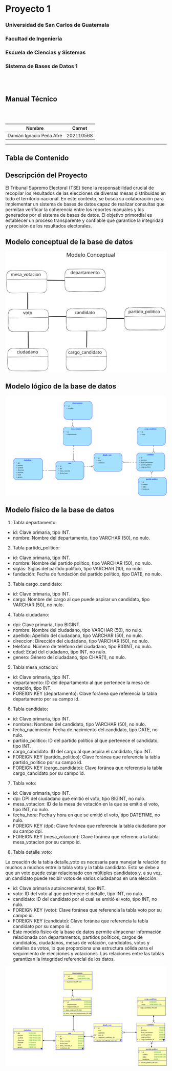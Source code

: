 # **Proyecto 1**
### Universidad de San Carlos de Guatemala
### Facultad de Ingeniería
### Escuela de Ciencias y Sistemas
### Sistema de Bases de Datos 1
<br></br>

## **Manual Técnico**
<br></br>

| Nombre | Carnet | 
| --- | --- |
| Damián Ignacio Peña Afre | 202110568 |
----

## **Tabla de Contenido**


## **Descripción del Proyecto**

El Tribunal Supremo Electoral (TSE) tiene la responsabilidad crucial de recopilar los resultados de las elecciones de diversas mesas distribuidas en todo el territorio nacional. En este contexto, se busca su colaboración para implementar un sistema de bases de datos capaz de realizar consultas que permitan verificar la coherencia entre los reportes manuales y los generados por el sistema de bases de datos. El objetivo primordial es establecer un proceso transparente y confiable que garantice la integridad y precisión de los resultados electorales.

## **Modelo conceptual de la base de datos**

![Modelo conceptual de la base de datos](conceptual.svg)

## **Modelo lógico de la base de datos**

![Modelo lógico de la base de datos](logical.svg)

## **Modelo físico de la base de datos**

1. Tabla departamento:
* id: Clave primaria, tipo INT.
* nombre: Nombre del departamento, tipo VARCHAR (50), no nulo.

2. Tabla partido_político:
* id: Clave primaria, tipo INT.
* nombre: Nombre del partido político, tipo VARCHAR (50), no nulo.
* siglas: Siglas del partido político, tipo VARCHAR (10), no nulo.
* fundación: Fecha de fundación del partido político, tipo DATE, no nulo.

3. Tabla cargo_candidato:
* id: Clave primaria, tipo INT.
* cargo: Nombre del cargo al que puede aspirar un candidato, tipo VARCHAR (50), no nulo.

4. Tabla ciudadano:
* dpi: Clave primaria, tipo BIGINT.
* nombre: Nombre del ciudadano, tipo VARCHAR (50), no nulo.
* apellido: Apellido del ciudadano, tipo VARCHAR (50), no nulo.
* direccion: Dirección del ciudadano, tipo VARCHAR (50), no nulo.
* telefono: Número de teléfono del ciudadano, tipo BIGINT, no nulo.
* edad: Edad del ciudadano, tipo INT, no nulo.
* genero: Género del ciudadano, tipo CHAR(1), no nulo.

5. Tabla mesa_votacion:
* id: Clave primaria, tipo INT.
* departamento: ID del departamento al que pertenece la mesa de votación, tipo INT.
* FOREIGN KEY (departamento): Clave foránea que referencia la tabla departamento por su campo id.

6. Tabla candidato:
* id: Clave primaria, tipo INT.
* nombres: Nombres del candidato, tipo VARCHAR (50), no nulo.
* fecha_nacimiento: Fecha de nacimiento del candidato, tipo DATE, no nulo.
* partido_politico: ID del partido político al que pertenece el candidato, tipo INT.
* cargo_candidato: ID del cargo al que aspira el candidato, tipo INT.
* FOREIGN KEY (partido_politico): Clave foránea que referencia la tabla partido_politico por su campo id.
* FOREIGN KEY (cargo_candidato): Clave foránea que referencia la tabla cargo_candidato por su campo id.

7. Tabla voto:
* id: Clave primaria, tipo INT.
* dpi: DPI del ciudadano que emitió el voto, tipo BIGINT, no nulo.
* mesa_votacion: ID de la mesa de votación en la que se emitió el voto, tipo INT, no nulo.
* fecha_hora: Fecha y hora en que se emitió el voto, tipo DATETIME, no nulo.
* FOREIGN KEY (dpi): Clave foránea que referencia la tabla ciudadano por su campo dpi.
* FOREIGN KEY (mesa_votacion): Clave foránea que referencia la tabla mesa_votacion por su campo id.

8. Tabla detalle_voto:

La creación de la tabla detalle_voto es necesaria para manejar la relación de muchos a muchos entre la tabla voto y la tabla candidato. Esto se debe a que un voto puede estar relacionado con múltiples candidatos y, a su vez, un candidato puede recibir votos de varios ciudadanos en una elección.

* id: Clave primaria autoincremental, tipo INT.
* voto: ID del voto al que pertenece el detalle, tipo INT, no nulo.
* candidato: ID del candidato por el cual se emitió el voto, tipo INT, no nulo.
* FOREIGN KEY (voto): Clave foránea que referencia la tabla voto por su campo id.
* FOREIGN KEY (candidato): Clave foránea que referencia la tabla candidato por su campo id.
* Este modelo físico de la base de datos permite almacenar información relacionada con departamentos, partidos políticos, cargos de candidatos, ciudadanos, mesas de votación, candidatos, votos y detalles de votos, lo que proporciona una estructura sólida para el seguimiento de elecciones y votaciones. Las relaciones entre las tablas garantizan la integridad referencial de los datos.


![Modelo físico de la base de datos](Relational_1.svg)